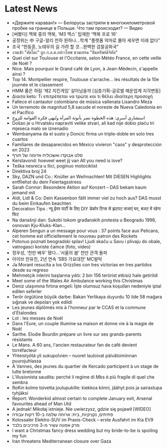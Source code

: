 # Latest News
-  «Держите караван!» — Белорусы застряли в многокилометровой пробке на границе в Польше. Что там происходит? — Видео
-  [써봤다] 맥북 중의 맥북, 'M3 맥스' 탑재한 '맥북 프로 16'
-  공정위는 中 구글-알리 천하 원하나…학계 "플랫폼 악마로 몰아 세우면 미래 없다"
-  조국 “한동훈, 노태우의 길 가려 할 것…완벽한 검찰공화국”
-  งานเข้า "คัตโตะ" ถูก ก.ล.ต.กล่าวโทษ ชวนเทรด "สินทรัพย์ดิจิทัล"
-  Quel ciel sur Toulouse et l'Occitanie, selon Météo France, en cette veille de Noël ?
-  Nice. Mais pourquoi le Grand café de Lyon, à Jean-Médecin, s'appelle ainsi ?
-  Top 14. Montpellier respire, Toulouse s'arrache... les résultats de la 10e journée et le classement
-  HMM 품은 하림 ‘제2 치킨게임’ 살아남을까 [심층기획-글로벌 해운업계 지각변동]
-  Δίαιτα keto: Τι επιτρέπεται να τρώτε και τι θέλει ιδιαίτερη προσοχή
-  Fallece el cantautor colombiano de música vallenata Lisandro Meza
-  Un terremoto de magnitud 5,8 sacude el noreste de Nueva Caledonia en el Pacífico
-  استشاري أسري: هذه الخطوة تضر بأنوثة المرأة وتُنهي فكرة القوامة للزوج
-  Došao je u Hrvatsku napraviti velike stvari, ali kad nije dobio plaću tri mjeseca malo se iznenadio
-  Wembanyama da el susto y Doncic firma un triple-doble en solo tres cuartos
-  Familiares de desaparecidos en México vivieron "caos" y desprotección en 2023
-  סלט אבוקדו ואשכולית אדומה של חורף
-  Kerstavond: hoeveel weet jij van All you need is love?
-  Teška nesreća u Ilici, poginuo motociklist
-  Direktiva broj 24
-  Sky, DAZN und Co.: Knüller an Weihnachten! Mit DIESEN Highlights entfliehst du dem Feiertagsstress
-  Sarah Connor: Besondere Aktion auf Konzert – DAS bekam kaum jemand mit
-  Aldi, Lidl & Co: Dein Kassenbon fällt immer viel zu hoch aus? DAS musst du beim Einkaufen beachten
-  Decoration Tips : न्यू ईयर पार्टी के लिए DIY डेकोर टिप्स से झटपट सजाएं घर, बजट में रहेगा फिट
-  Na današnji dan: Sukobi tokom građanskih protesta u Beogradu 1996, osnovan Kju-Kluks-Klan...
-  Alperen Sengun a un message pour vous : 37 points face aux Pelicans, cet homme est officiellement le nouveau patron des Rockets
-  Potonuo poznati beogradski splav! Ljudi skaču u Savu i plivaju do obale, vatrogasci koriste čamce (foto, video)
-  정우성, ‘천만 배우’ 됐다…‘서울의 봄’ 천만 관객 돌파
-  아이브 안유진, 2년 연속 ‘SBS 가요대전’ MC발탁
-  Ja Morant resucita a los Grizzlies con tres victorias en tres partidos desde su regreso
-  Mehmetçik inlerini başlarına yıktı: 2 bin 156 terörist etkisiz hale getirildi
-  Meet some of the Wales Air Ambulance working this Christmas
-  Deniz ulaşımına fırtına engeli: İşte olumsuz hava koşulları nedeniyle iptal edilen seferler
-  Terör örgütüne büyük darbe: Bakan Yerlikaya duyurdu 10 ilde 58 mağara sığınak ve depoları yok edildi
-  Les jeunes diplômés mis à l'honneur par le CCAS et la commune d'Étalondes
-  Lot : les messes de Noël
-  Dans l'Eure, un couple illumine sa maison et donne vie à la magie de Noël
-  Sarthe. Elodie Bourdin prépare un livre sur ses grands-parents résistants
-  Le Mans. A 60 ans, l'ancien restaurateur fan de café devient torréfacteur
-  Yhteistyötä yli sukupolvien – nuoret lauloivat päivätoiminnan puurojuhlassa
-  À Vannes, des jeunes du quartier de Kercado participent à un stage de lutte bretonne
-  L’illusionista saudita: perché il regime di Mbs è più fragile di quel che sembra
-  RoKin kolme toivetta joulupukille: kiekkoa kiinni, jäähyt pois ja sairastupa tyhjäksi
-  Report: Wonderkid almost certain to complete January exit, Arsenal favourites ahead of Man Utd
-  A jednak! Mikołaj istnieje. Nie uwierzysz, gdzie się pojawił [WIDEO]
-  פתיתים, נקניקיות, בית: ארוחה שלמה ב-10 דקות עבודה
-  Kolossaler Elektro-SUV im Praxis-Check – erste Ausfahrt im Kia EV9
-  מרק אפונה עשיר מ-3 מרכיבים בלבד
-  I want a Christmas fancy dress wedding but my bride-to-be is spoiling my fun
-  Iran threatens Mediterranean closure over Gaza
